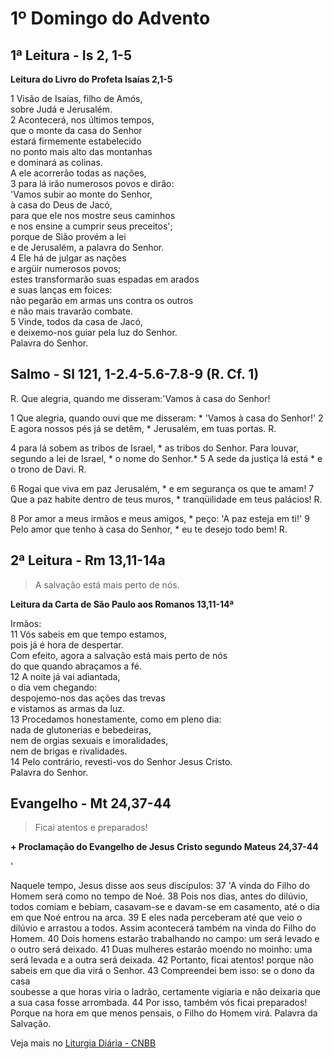 # 1º Domingo do Advento

## 1ª Leitura - Is 2, 1-5

**Leitura do Livro do Profeta Isaías	2,1-5**

1 Visão de Isaías, filho de Amós,   
 sobre Judá e Jerusalém.   
2 Acontecerá, nos últimos tempos,   
 que o monte da casa do Senhor   
 estará firmemente estabelecido   
 no ponto mais alto das montanhas   
 e dominará as colinas.   
 A ele acorrerão todas as nações,   
3 para lá irão numerosos povos e dirão:   
 'Vamos subir ao monte do Senhor,   
 à casa do Deus de Jacó,   
 para que ele nos mostre seus caminhos   
 e nos ensine a cumprir seus preceitos';   
 porque de Sião provém a lei   
 e de Jerusalém, a palavra do Senhor.   
4 Ele há de julgar as nações   
 e argüir numerosos povos;   
 estes transformarão suas espadas em arados   
 e suas lanças em foices:   
 não pegarão em armas uns contra os outros   
 e não mais travarão combate.   
5 Vinde, todos da casa de Jacó,   
 e deixemo-nos guiar pela luz do Senhor.   
 Palavra do Senhor.

## Salmo - Sl 121, 1-2.4-5.6-7.8-9 (R. Cf. 1)

R. Que alegria, quando me disseram:'Vamos à casa do Senhor! 
 
 1 Que alegria, quando ouvi que me disseram: * 
   'Vamos à casa do Senhor!' 
 2 E agora nossos pés já se detêm, * 
 Jerusalém, em tuas portas.    R. 
 
 4 para lá sobem as tribos de Israel, * 
 as tribos do Senhor. 
 Para louvar, segundo a lei de Israel, * 
 o nome do Senhor.* 
 5 A sede da justiça lá está * 
 e o trono de Davi.   R. 
 
 6 Rogai que viva em paz Jerusalém, * 
 e em segurança os que te amam! 
 7 Que a paz habite dentro de teus muros, * 
 tranqüilidade em teus palácios!   R. 
 
 8 Por amor a meus irmãos e meus amigos, * 
 peço: 'A paz esteja em ti!' 
 9 Pelo amor que tenho à casa do Senhor, * 
 eu te desejo todo bem!   R.

## 2ª Leitura - Rm 13,11-14a

> A salvação está mais perto de nós.

**Leitura da Carta de São Paulo aos Romanos 13,11-14ª**

Irmãos:   
11 Vós sabeis em que tempo estamos,   
 pois já é hora de despertar.   
 Com efeito, agora a salvação está mais perto de nós    
 do que quando abraçamos a fé.   
12 A noite já vai adiantada,   
 o dia vem chegando:   
 despojemo-nos das ações das trevas   
 e vistamos as armas da luz.   
13 Procedamos honestamente, como em pleno dia:   
 nada de glutonerias e bebedeiras,   
 nem de orgias sexuais e imoralidades,   
 nem de brigas e rivalidades.   
14 Pelo contrário, revesti-vos do Senhor Jesus Cristo.   
 Palavra do Senhor.

## Evangelho - Mt 24,37-44

> Ficai atentos e preparados!

**+ Proclamação do Evangelho de Jesus Cristo segundo Mateus 24,37-44**

'

 
 Naquele tempo, Jesus disse aos seus discípulos: 
37 'A vinda do Filho do Homem será como no tempo de Noé. 
38 Pois nos dias, antes do dilúvio, todos comiam e bebiam, 
 casavam-se e davam-se em casamento, 
 até o dia em que Noé entrou na arca. 
39 E eles nada perceberam 
 até que veio o dilúvio e arrastou a todos. 
 Assim acontecerá também na vinda do Filho do Homem. 
40 Dois homens estarão trabalhando no campo: 
 um será levado e o outro será deixado. 
41 Duas mulheres estarão moendo no moinho: 
 uma será levada e a outra será deixada. 
42 Portanto, ficai atentos! 
 porque não sabeis em que dia virá o Senhor. 
43 Compreendei bem isso: se o dono da casa  
 soubesse a que horas viria o ladrão, 
 certamente vigiaria e não deixaria 
 que a sua casa fosse arrombada. 
44 Por isso, também vós ficai preparados! 
 Porque na hora em que menos pensais, 
 o Filho do Homem virá. 
 Palavra da Salvação.

Veja mais no [Liturgia Diária - CNBB](http://liturgiadiaria.cnbb.org.br/app/user/user/UserView.php?ano=2016&mes=11&dia=27)